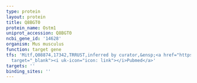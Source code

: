```yaml
---
type: protein
layout: protein
title: Q8BGT0
protein_name: Ostm1
uniprot_accession: Q8BGT0
ncbi_gene_id: '14628'
organism: Mus musculus
function: target gene
tfs: 'Mitf,Q08874,17342,TRRUST,inferred by curator,&ensp;<a href="https://www.ncbi.nlm.nih.gov/pubmed/?term=17105730%5Buid%5D"
  target="_blank"><i uk-icon="icon: link"></i>Pubmed</a>'
targets: ''
binding_sites: ''
---
```

